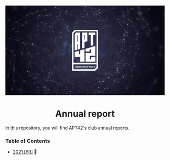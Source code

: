 <p align="center">
  <img src="assets/apt42_banner.png" alt="APT42 logo" />
</p>

<h1 align="center">
  Annual report
</h1>

In this repository, you will find APT42's club annual reports.

### Table of Contents

- [2021 [FR]](2021/bilan_2021_fr.md) :birthday:
